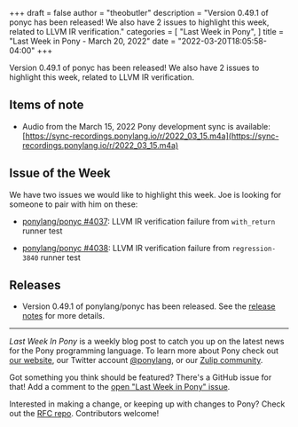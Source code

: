 +++
draft = false
author = "theobutler"
description = "Version 0.49.1 of ponyc has been released! We also have 2 issues to highlight this week, related to LLVM IR verification."
categories = [
    "Last Week in Pony",
]
title = "Last Week in Pony - March 20, 2022"
date = "2022-03-20T18:05:58-04:00"
+++

Version 0.49.1 of ponyc has been released! We also have 2 issues to highlight this week, related to LLVM IR verification.

<!--more-->

## Items of note

- Audio from the March 15, 2022 Pony development sync is available: [https://sync-recordings.ponylang.io/r/2022_03_15.m4a](https://sync-recordings.ponylang.io/r/2022_03_15.m4a)

## Issue of the Week

We have two issues we would like to highlight this week. Joe is looking for someone to pair with him on these:

- [ponylang/ponyc #4037](https://github.com/ponylang/ponyc/issues/4037): LLVM IR verification failure from `with_return` runner test

- [ponylang/ponyc #4038](https://github.com/ponylang/ponyc/issues/4038): LLVM IR verification failure from `regression-3840` runner test

## Releases

- Version 0.49.1 of ponylang/ponyc has been released. See the [release notes](https://github.com/ponylang/ponyc/releases/tag/0.49.1) for more details.

---

_Last Week In Pony_ is a weekly blog post to catch you up on the latest news for the Pony programming language. To learn more about Pony check out [our website](https://ponylang.io), our Twitter account [@ponylang](https://twitter.com/ponylang), or our [Zulip community](https://ponylang.zulipchat.com).

Got something you think should be featured? There's a GitHub issue for that! Add a comment to the [open "Last Week in Pony" issue](https://github.com/ponylang/ponylang.github.io/issues?q=is%3Aissue+is%3Aopen+label%3Alast-week-in-pony).

Interested in making a change, or keeping up with changes to Pony? Check out the [RFC repo](https://github.com/ponylang/rfcs). Contributors welcome!

